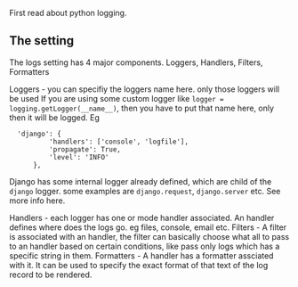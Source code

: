 
First read about python logging.

## The setting

The logs setting has 4 major components. Loggers, Handlers, Filters, Formatters

Loggers - you can specifiy the loggers name here. only those loggers will be used
If you are using some custom logger like  `logger = logging.getLogger(__name__)`, then you have to put that name here, only then it 
will be logged. Eg
```
  'django': {
          'handlers': ['console', 'logfile'],
          'propagate': True,
          'level': 'INFO'
      },
```
Django has some internal logger already defined, which are child of the `django` logger. some examples are `django.request`, `django.server`
etc. See more info here.


Handlers - each logger has one or mode handler associated. An handler defines where does the logs go. eg files, console, email etc.
Filters - A filter is associated with an handler, the filter can basically choose what all to pass to an handler based on certain conditions, 
like pass only logs which has a specific string in them.
Formatters - A handler has a formatter assciated with it. It can be used to specify the exact format of that text of the log record to be rendered.
